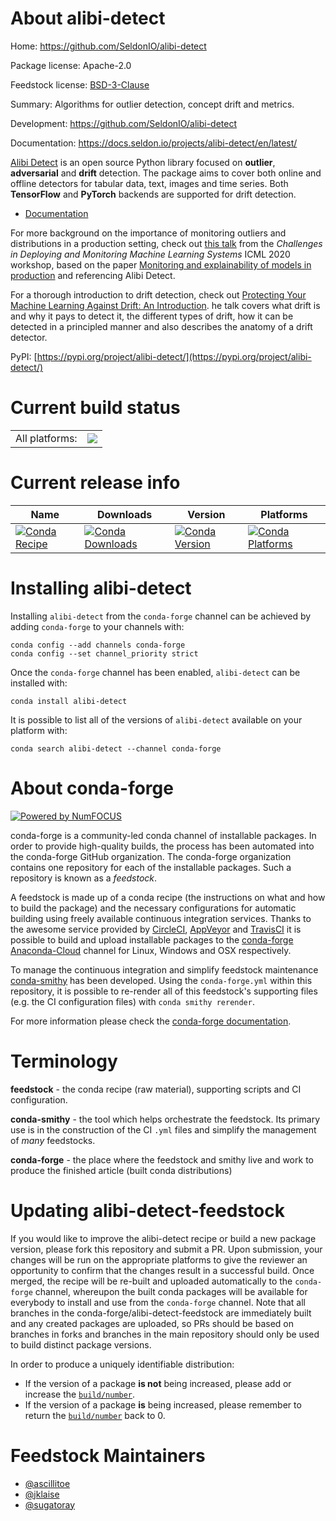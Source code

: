 About alibi-detect
==================

Home: https://github.com/SeldonIO/alibi-detect

Package license: Apache-2.0

Feedstock license: [BSD-3-Clause](https://github.com/conda-forge/alibi-detect-feedstock/blob/main/LICENSE.txt)

Summary: Algorithms for outlier detection, concept drift and metrics.

Development: https://github.com/SeldonIO/alibi-detect

Documentation: https://docs.seldon.io/projects/alibi-detect/en/latest/

[Alibi Detect](https://github.com/SeldonIO/alibi-detect) is an open source
Python library focused on **outlier**, **adversarial** and **drift** detection.
The package aims to cover both online and offline detectors for tabular data,
text, images and time series. Both **TensorFlow** and **PyTorch** backends are
supported for drift detection.

- [Documentation](https://docs.seldon.io/projects/alibi-detect/en/latest/)

For more background on the importance of monitoring outliers and distributions
in a production setting, check out
[this talk](https://slideslive.com/38931758/monitoring-and-explainability-of-models-in-production?ref=speaker-37384-latest)
from the *Challenges in Deploying and Monitoring Machine Learning Systems*
ICML 2020 workshop, based on the paper [Monitoring and explainability of models
in production](https://arxiv.org/abs/2007.06299) and referencing Alibi Detect.

For a thorough introduction to drift detection, check out [Protecting Your
Machine Learning Against Drift: An Introduction](https://youtu.be/tL5sEaQha5o).
he talk covers what drift is and why it pays to detect it, the different types
of drift, how it can be detected in a principled manner and also describes the
anatomy of a drift detector.


PyPI: [https://pypi.org/project/alibi-detect/](https://pypi.org/project/alibi-detect/)


Current build status
====================


<table><tr><td>All platforms:</td>
    <td>
      <a href="https://dev.azure.com/conda-forge/feedstock-builds/_build/latest?definitionId=15178&branchName=main">
        <img src="https://dev.azure.com/conda-forge/feedstock-builds/_apis/build/status/alibi-detect-feedstock?branchName=main">
      </a>
    </td>
  </tr>
</table>

Current release info
====================

| Name | Downloads | Version | Platforms |
| --- | --- | --- | --- |
| [![Conda Recipe](https://img.shields.io/badge/recipe-alibi--detect-green.svg)](https://anaconda.org/conda-forge/alibi-detect) | [![Conda Downloads](https://img.shields.io/conda/dn/conda-forge/alibi-detect.svg)](https://anaconda.org/conda-forge/alibi-detect) | [![Conda Version](https://img.shields.io/conda/vn/conda-forge/alibi-detect.svg)](https://anaconda.org/conda-forge/alibi-detect) | [![Conda Platforms](https://img.shields.io/conda/pn/conda-forge/alibi-detect.svg)](https://anaconda.org/conda-forge/alibi-detect) |

Installing alibi-detect
=======================

Installing `alibi-detect` from the `conda-forge` channel can be achieved by adding `conda-forge` to your channels with:

```
conda config --add channels conda-forge
conda config --set channel_priority strict
```

Once the `conda-forge` channel has been enabled, `alibi-detect` can be installed with:

```
conda install alibi-detect
```

It is possible to list all of the versions of `alibi-detect` available on your platform with:

```
conda search alibi-detect --channel conda-forge
```


About conda-forge
=================

[![Powered by
NumFOCUS](https://img.shields.io/badge/powered%20by-NumFOCUS-orange.svg?style=flat&colorA=E1523D&colorB=007D8A)](https://numfocus.org)

conda-forge is a community-led conda channel of installable packages.
In order to provide high-quality builds, the process has been automated into the
conda-forge GitHub organization. The conda-forge organization contains one repository
for each of the installable packages. Such a repository is known as a *feedstock*.

A feedstock is made up of a conda recipe (the instructions on what and how to build
the package) and the necessary configurations for automatic building using freely
available continuous integration services. Thanks to the awesome service provided by
[CircleCI](https://circleci.com/), [AppVeyor](https://www.appveyor.com/)
and [TravisCI](https://travis-ci.com/) it is possible to build and upload installable
packages to the [conda-forge](https://anaconda.org/conda-forge)
[Anaconda-Cloud](https://anaconda.org/) channel for Linux, Windows and OSX respectively.

To manage the continuous integration and simplify feedstock maintenance
[conda-smithy](https://github.com/conda-forge/conda-smithy) has been developed.
Using the ``conda-forge.yml`` within this repository, it is possible to re-render all of
this feedstock's supporting files (e.g. the CI configuration files) with ``conda smithy rerender``.

For more information please check the [conda-forge documentation](https://conda-forge.org/docs/).

Terminology
===========

**feedstock** - the conda recipe (raw material), supporting scripts and CI configuration.

**conda-smithy** - the tool which helps orchestrate the feedstock.
                   Its primary use is in the construction of the CI ``.yml`` files
                   and simplify the management of *many* feedstocks.

**conda-forge** - the place where the feedstock and smithy live and work to
                  produce the finished article (built conda distributions)


Updating alibi-detect-feedstock
===============================

If you would like to improve the alibi-detect recipe or build a new
package version, please fork this repository and submit a PR. Upon submission,
your changes will be run on the appropriate platforms to give the reviewer an
opportunity to confirm that the changes result in a successful build. Once
merged, the recipe will be re-built and uploaded automatically to the
`conda-forge` channel, whereupon the built conda packages will be available for
everybody to install and use from the `conda-forge` channel.
Note that all branches in the conda-forge/alibi-detect-feedstock are
immediately built and any created packages are uploaded, so PRs should be based
on branches in forks and branches in the main repository should only be used to
build distinct package versions.

In order to produce a uniquely identifiable distribution:
 * If the version of a package **is not** being increased, please add or increase
   the [``build/number``](https://docs.conda.io/projects/conda-build/en/latest/resources/define-metadata.html#build-number-and-string).
 * If the version of a package **is** being increased, please remember to return
   the [``build/number``](https://docs.conda.io/projects/conda-build/en/latest/resources/define-metadata.html#build-number-and-string)
   back to 0.

Feedstock Maintainers
=====================

* [@ascillitoe](https://github.com/ascillitoe/)
* [@jklaise](https://github.com/jklaise/)
* [@sugatoray](https://github.com/sugatoray/)

